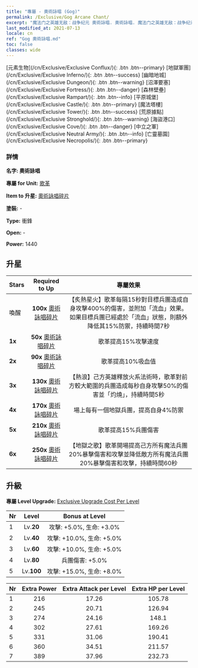```yaml
---
title: "專屬 - 奧術詠唱 (Gog)"
permalink: /Exclusive/Gog Arcane Chant/
excerpt: "魔法门之英雄无敌：战争纪元 奧術詠唱. 奧術詠唱. 魔法门之英雄无敌：战争纪元 專屬 奧術詠唱. 歌革 專屬."
last_modified_at: 2021-07-13
locale: cn
ref: "Gog 奧術詠唱.md"
toc: false
classes: wide
---
```

 [元素生物](/cn/Exclusive/Exclusive Conflux/){: .btn .btn--primary} [地獄軍團](/cn/Exclusive/Exclusive Inferno/){: .btn .btn--success} [幽暗地城](/cn/Exclusive/Exclusive Dungeon/){: .btn .btn--warning} [沼澤要塞](/cn/Exclusive/Exclusive Fortress/){: .btn .btn--danger} [森林壁壘](/cn/Exclusive/Exclusive Rampart/){: .btn .btn--info} [平原城堡](/cn/Exclusive/Exclusive Castle/){: .btn .btn--primary} [魔法塔樓](/cn/Exclusive/Exclusive Tower/){: .btn .btn--success} [荒原據點](/cn/Exclusive/Exclusive Stronghold/){: .btn .btn--warning} [海盜港口](/cn/Exclusive/Exclusive Cove/){: .btn .btn--danger} [中立之軍](/cn/Exclusive/Exclusive Neutral Army/){: .btn .btn--info} [亡靈墓園](/cn/Exclusive/Exclusive Necropolis/){: .btn .btn--primary} 

### 詳情
 **名字: 奧術詠唱** 

 **專屬 for Unit:** [歌革](/cn/units/Gog/) 

 **Item to 升星:** [奧術詠唱碎片](/cn/Items/con_915/)

 **塗裝:** -

 **Type:** 衝鋒

 **Open:** -

 **Power:** 1440

## 升星

  |     Stars    |  Required to Up | 專屬效果 |
  |:-------------|:---------------:|:---------------:|
  |  喚醒  | **100x** [奧術詠唱碎片](/cn/Items/con_915/) | 【炙熱星火】歌革每隔15秒對目標兵團造成自身攻擊400%的傷害，並附加「流血」效果。如果目標兵團已經處於「流血」狀態，則額外降低其15%防禦，持續時間7秒 |
  | **1x** <i class="fas fa-star"/> | **50x** [奧術詠唱碎片](/cn/Items/con_915/) | 歌革提高15%攻擊速度 |
  | **2x** <i class="fas fa-star"/> | **90x** [奧術詠唱碎片](/cn/Items/con_915/) | 歌革提高10%吸血值 |
  | **3x** <i class="fas fa-star"/> | **130x** [奧術詠唱碎片](/cn/Items/con_915/) | 【熱浪】己方英雄釋放火系法術時，歌革對前方較大範圍的兵團造成每秒自身攻擊50%的傷害並「灼燒」，持續時間5秒 |
  | **4x** <i class="fas fa-star"/> | **170x** [奧術詠唱碎片](/cn/Items/con_915/) | 場上每有一個地獄兵團，提高自身4%防禦 |
  | **5x** <i class="fas fa-star"/> | **210x** [奧術詠唱碎片](/cn/Items/con_915/) | 歌革提高15%兵團傷害 |
  | **6x** <i class="fas fa-star"/> | **250x** [奧術詠唱碎片](/cn/Items/con_915/) | 【地獄之歌】歌革開場提高己方所有魔法兵團20%暴擊傷害和攻擊並降低敵方所有魔法兵團20%暴擊傷害和攻擊，持續時間60秒 |


## 升級
 **專屬 Level Upgrade:** [Exclusive Upgrade Cost Per Level](/Exclusive/ExclusiveUpgradeCostPerLevel/)

  |  Nr  |   Level  | Bonus at Level |
  |:-----|:--------:|:--------------:|
  | 1 | Lv.**20** | 攻擊: +5.0%, 生命: +3.0% |
  | 2 | Lv.**40** | 攻擊: +10.0%, 生命: +5.0% |
  | 3 | Lv.**60** | 攻擊: +10.0%, 生命: +5.0% |
  | 4 | Lv.**80** | 兵團傷害: +5.0% |
  | 5 | Lv.**100** | 攻擊: +15.0%, 生命: +8.0% |


  |  Nr  |  Extra Power | Extra Attack per Level | Extra HP per Level |
  |:-----|:--------:|:--------:|:--------:|
  | 1 | 216 | 17.26 | 105.78 |
  | 2 | 245 | 20.71 | 126.94 |
  | 3 | 274 | 24.16 | 148.1 |
  | 4 | 302 | 27.61 | 169.26 |
  | 5 | 331 | 31.06 | 190.41 |
  | 6 | 360 | 34.51 | 211.57 |
  | 7 | 389 | 37.96 | 232.73 |


